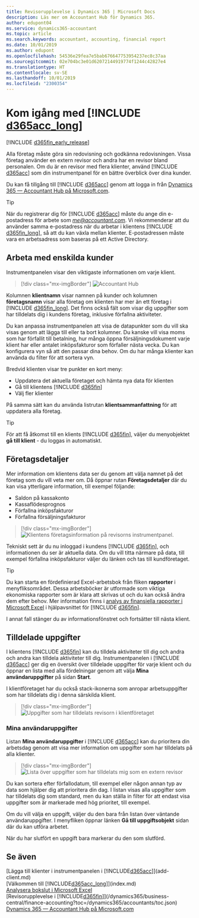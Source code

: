 ```yaml
---
title: Revisorupplevelse i Dynamics 365 | Microsoft Docs
description: Läs mer om Accountant Hub för Dynamics 365.
author: edupont04
ms.service: dynamics365-accountant
ms.topic: article
ms.search.keywords: accountant, accounting, financial report
ms.date: 10/01/2019
ms.author: edupont
ms.openlocfilehash: 54536e29fea7e5bab676647753954237ec8c37aa
ms.sourcegitcommit: 02e704bc3e01d62072144919774f1244c42827e4
ms.translationtype: HT
ms.contentlocale: sv-SE
ms.lasthandoff: 10/01/2019
ms.locfileid: "2300354"
---
```

# <a name="get-started-with-include-d365acc_longincludesd365acc_long_mdmd"></a>Kom igång med [!INCLUDE [d365acc_long](includes/d365acc_long_md.md)]
[!INCLUDE [d365fin_early_release](includes/d365fin_early_release.md.md)]

Alla företag måste göra sin redovisning och godkänna redovisningen. Vissa företag använder en extern revisor och andra har en revisor bland personalen. Om du är en revisor med flera klienter, använd [!INCLUDE [d365acc](includes/d365acc_md.md)] som din instrumentpanel för en bättre överblick över dina kunder.  

Du kan få tillgång till [!INCLUDE [d365acc](includes/d365acc_md.md)] genom att logga in från [Dynamics 365 — Accountant Hub på Microsoft.com](https://www.microsoft.com/en-us/dynamics365/financial-insights-for-accountants).  

> [!TIP]
>  När du registrerar dig för [!INCLUDE [d365acc](includes/d365acc_md.md)] måste du ange din e-postadress för arbete som <em>me@accountant.com</em>. Vi rekommenderar att du använder samma e-postadress när du arbetar i klientens [!INCLUDE [d365fin_long](includes/d365fin_long_md.md)], så att du kan växla mellan klienter. E-postadressen måste vara en arbetsadress som baseras på ett Active Directory.

## <a name="working-with-individual-clients"></a>Arbeta med enskilda kunder
Instrumentpanelen visar den viktigaste informationen om varje klient.  

> [!div class="mx-imgBorder"]
> ![Accountant Hub](./media/accountant-get-started/accountant-dashboard.png)

Kolumnen **klientnamn** visar namnen på kunder och kolumnen **företagsnamn** visar alla företag om klienten har mer än ett företag i [!INCLUDE [d365fin_long](includes/d365fin_long_md.md)]. Det finns också fält som visar dig uppgifter som har tilldelats dig i kundens företag, inklusive förfallna aktiviteter.  

Du kan anpassa instrumentpanelen att visa de datapunkter som du vill ska visas genom att lägga till eller ta bort kolumner. Du kanske vill visa moms som har förfallit till betalning, hur många öppna försäljningsdokument varje klient har eller antalet inköpsfakturor som förfaller nästa vecka. Du kan konfigurera vyn så att den passar dina behov. Om du har många klienter kan använda du filter för att sortera vyn.  

Bredvid klienten visar tre punkter en kort meny:

- Uppdatera det aktuella företaget och hämta nya data för klienten  
- Gå till klientens [!INCLUDE [d365fin](includes/d365fin_md.md)]  
- Välj fler klienter  

På samma sätt kan du använda listrutan **klientsammanfattning** för att uppdatera alla företag.  

> [!TIP]
>  För att få åtkomst till en klients [!INCLUDE [d365fin](includes/d365fin_md.md)], väljer du menyobjektet **gå till klient** - du loggas in automatiskt.

## <a name="company-details"></a>Företagsdetaljer
Mer information om klientens data ser du genom att välja namnet på det företag som du vill veta mer om. Då öppnar rutan **Företagsdetaljer** där du kan visa ytterligare information, till exempel följande:  

* Saldon på kassakonto  
* Kassaflödesprognos  
* Förfallna inköpsfakturor  
* Förfallna försäljningsfakturor  

> [!div class="mx-imgBorder"]
> ![Klientens företagsinformation på revisorns instrumentpanel.](./media/accountant-get-started/accountant-company-details.png)

Tekniskt sett är du nu inloggad i kundens [!INCLUDE [d365fin](includes/d365fin_md.md)], och informationen du ser är aktuella data. Om du vill titta närmare på data, till exempel förfallna inköpsfakturor väljer du länken och tas till kundföretaget.  

> [!TIP]
> Du kan starta en fördefinierad Excel-arbetsbok från fliken **rapporter** i menyfliksområdet. Dessa arbetsböcker är utformade som viktiga ekonomiska rapporter som är klara att skrivas ut och du kan också ändra dem efter behov. Mer information finns i [analys av finansiella rapporter i Microsoft Excel](/dynamics365/business-central/finance-analyze-excel?toc=/dynamics365/accountants/toc.json) i hjälpavsnittet för [!INCLUDE [d365fin](includes/d365fin_md.md)].  

I annat fall stänger du av informationsfönstret och fortsätter till nästa klient.  

## <a name="assigned-tasks"></a>Tilldelade uppgifter
I klientens [!INCLUDE [d365fin](includes/d365fin_md.md)] kan du tilldela aktiviteter till dig och andra och andra kan tilldela aktiviteter till dig. Instrumentpanelen i [!INCLUDE [d365acc](includes/d365acc_md.md)] ger dig en översikt över tilldelade uppgifter för varje klient och du öppnar en lista med alla fördelningar genom att välja **Mina användaruppgifter** på sidan **Start**.  

I klientföretaget har du också stack-ikonerna som anropar arbetsuppgifter som har tilldelats dig i denna särskilda klient.

> [!div class="mx-imgBorder"]
> ![Uppgifter som har tilldelats revisorn i klientföretaget](./media/accountant-get-started/accountant-company-details-tasks.png)

### <a name="my-user-tasks"></a>Mina användaruppgifter
Listan **Mina användaruppgifter** i [!INCLUDE [d365acc](includes/d365acc_md.md)] kan du prioritera din arbetsdag genom att visa mer information om uppgifter som har tilldelats på alla klienter.  

> [!div class="mx-imgBorder"]
> ![Lista över uppgifter som har tilldelats mig som en extern revisor](./media/accountant-get-started/accountant-tasklist.png)

Du kan sortera efter förfallodatum, till exempel eller någon annan typ av data som hjälper dig att prioritera din dag. I listan visas alla uppgifter som har tilldelats dig som standard, men du kan ställa in filter för att endast visa uppgifter som är markerade med hög prioritet, till exempel.

Om du vill välja en uppgift, väljer du den bara från listan över väntande användaruppgifter. I menyfliken öppnar länken **Gå till uppgiftsobjekt** sidan där du kan utföra arbetet.  

När du har slutfört en uppgift bara markerar du den som slutförd.  

## <a name="see-also"></a>Se även

[Lägga till klienter i instrumentpanelen i [!INCLUDE[d365acc](includes/d365acc_md.md)]](add-client.md)  
[Välkommen till [!INCLUDE[d365acc_long](includes/d365acc_long_md.md)]](index.md)  
[Analysera bokslut i Microsoft Excel](/dynamics365/business-central/finance-analyze-excel?toc=/dynamics365/accountants/toc.json)  
[Revisorupplevelse i [!INCLUDE[d365fin](includes/d365fin_md.md)]](/dynamics365/business-central/finance-accounting?toc=/dynamics365/accountants/toc.json)  
[Dynamics 365 — Accountant Hub på Microsoft.com](https://www.microsoft.com/en-us/dynamics365/financial-insights-for-accountants)  
